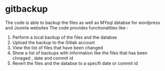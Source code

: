 # gitbackup
The code is able to backup the files as well as MYsql databse for wordpress and Joomla websites 
The code provides functionalities like : 
  1. Perform a local backup of the files and the databse 
  2. Upload the backup to the Gitlab account 
  3. View the list of files that have been changed 
  4. Show a list of backups with information like the files that has been chnaged , date and commit id 
  5. Revert the files and the databse to a specifi date or commit id
  
